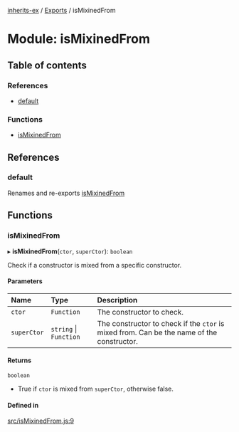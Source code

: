 [inherits-ex](../README.md) / [Exports](../modules.md) / isMixinedFrom

# Module: isMixinedFrom

## Table of contents

### References

- [default](isMixinedFrom.md#default)

### Functions

- [isMixinedFrom](isMixinedFrom.md#ismixinedfrom)

## References

### default

Renames and re-exports [isMixinedFrom](isMixinedFrom.md#ismixinedfrom)

## Functions

### isMixinedFrom

▸ **isMixinedFrom**(`ctor`, `superCtor`): `boolean`

Check if a constructor is mixed from a specific constructor.

#### Parameters

| Name | Type | Description |
| :------ | :------ | :------ |
| `ctor` | `Function` | The constructor to check. |
| `superCtor` | `string` \| `Function` | The constructor to check if the `ctor` is mixed from. Can be the name of the constructor. |

#### Returns

`boolean`

- True if `ctor` is mixed from `superCtor`, otherwise false.

#### Defined in

[src/isMixinedFrom.js:9](https://github.com/snowyu/inherits-ex.js/blob/c5e1b22/src/isMixinedFrom.js#L9)
